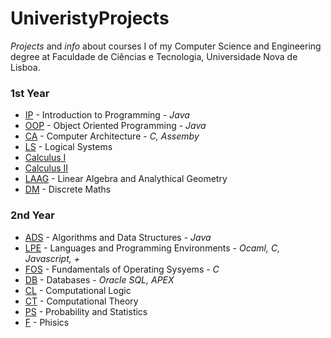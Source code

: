 # UniveristyProjects

*Projects* and *info* about courses I of my Computer Science and Engineering degree at Faculdade de Ciências e Tecnologia, Universidade Nova de Lisboa.

### 1st Year
* [IP](01_Semester/IP) - Introduction to Programming - *Java*
* [OOP](02_Semester/OOP) - Object Oriented Programming - *Java*
* [CA](02_Semester/CA) - Computer Architecture - *C, Assemby*
* [LS](01_Semester/LS) - Logical Systems
* [Calculus I](01_Semester/Calculus_1)
* [Calculus II](02_Semester/Calculus_2)
* [LAAG](01_Semester/LAAG) - Linear Algebra and Analythical Geometry
* [DM](02_Semester/DM) - Discrete Maths

### 2nd Year
* [ADS](03_Semester/ADS) - Algorithms and Data Structures - *Java*
* [LPE](04_Semester/LPE) - Languages and Programming Environments - *Ocaml, C, Javascript, +*
* [FOS](03_Semester/FOS) - Fundamentals of Operating Sysyems - *C*
* [DB](04_Semester/DB) - Databases - *Oracle SQL, APEX*
* [CL](03_Semester/CL) - Computational Logic
* [CT](04_Semester/CT) - Computational Theory
* [PS](04_Semester/PS) - Probability and Statistics
* [F](03_Semester/F) - Phisics
